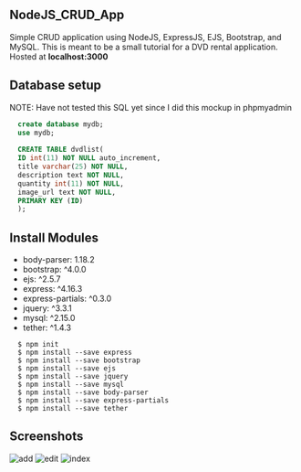 ## NodeJS_CRUD_App
Simple CRUD application using NodeJS, ExpressJS, EJS, Bootstrap, and MySQL.
This is meant to be a small tutorial for a DVD rental application.
Hosted at **localhost:3000**

## Database setup 
NOTE: Have not tested this SQL yet since I did this mockup in phpmyadmin
```SQL
  create database mydb;
  use mydb;
            
  CREATE TABLE dvdlist(
  ID int(11) NOT NULL auto_increment,
  title varchar(25) NOT NULL,
  description text NOT NULL,
  quantity int(11) NOT NULL,
  image_url text NOT NULL,
  PRIMARY KEY (ID)
  );
  ```

## Install Modules
   * body-parser: 1.18.2
   * bootstrap: ^4.0.0
   * ejs: ^2.5.7
   * express: ^4.16.3
   * express-partials: ^0.3.0
   * jquery: ^3.3.1
   * mysql: ^2.15.0
   * tether: ^1.4.3
  
  ```
    $ npm init
	$ npm install --save express
	$ npm install --save bootstrap
	$ npm install --save ejs
	$ npm install --save jquery
	$ npm install --save mysql
	$ npm install --save body-parser
	$ npm install --save express-partials
	$ npm install --save tether
  ```
   
   
## Screenshots
![add](https://user-images.githubusercontent.com/15623775/37568694-563230e2-2aaf-11e8-8c5a-ccbe13e26479.PNG)
![edit](https://user-images.githubusercontent.com/15623775/37568701-6a761dac-2aaf-11e8-9a54-c40a34463f9b.PNG)
![index](https://user-images.githubusercontent.com/15623775/37568705-720c5ca2-2aaf-11e8-896b-8967cbb07d86.PNG)
